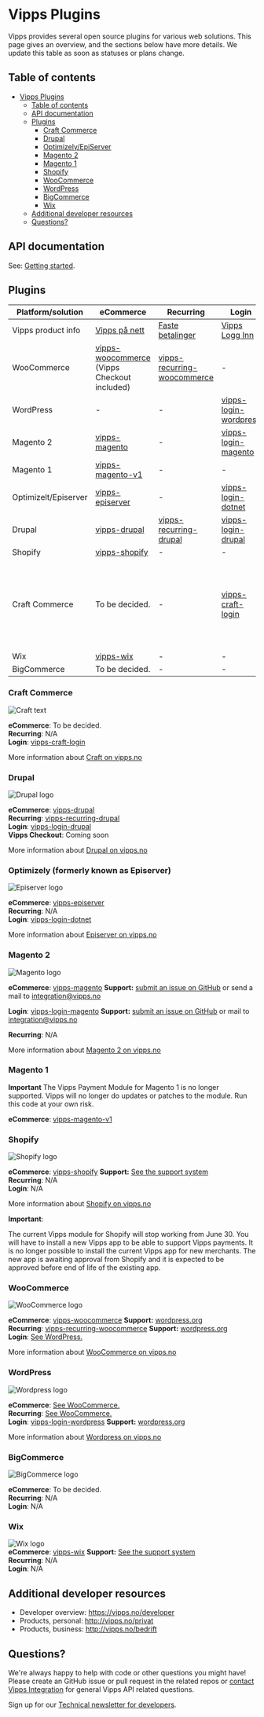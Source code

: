 # Vipps Plugins

Vipps provides several open source plugins for various web solutions. This page gives an overview, and the sections below have more details.
We update this table as soon as statuses or plans change.

## Table of contents

- [Vipps Plugins](#vipps-plugins)
  - [Table of contents](#table-of-contents)
  - [API documentation](#api-documentation)
  - [Plugins](#plugins)
    - [Craft Commerce](#craft-commerce)
    - [Drupal](#drupal)
    - [Optimizely/EpiServer](#episerver)
    - [Magento 2](#magento-2)
    - [Magento 1](#magento-1)
    - [Shopify](#shopify)
    - [WooCommerce](#woocommerce)
    - [WordPress](#wordpress)
    - [BigCommerce](#bigcommerce)
    - [Wix](#wix)
  - [Additional developer resources](#additional-developer-resources)
  - [Questions?](#questions)

## API documentation

See: [Getting started](https://github.com/vippsas/vipps-developers/blob/master/vipps-getting-started.md#getting-started).

## Plugins


Platform/solution | eCommerce | Recurring  | Login | Support
----------------- | --------- | ---------- | ----- | -------
Vipps product info | [Vipps på nett](https://www.vipps.no/produkter-og-tjenester/bedrift/ta-betalt-paa-nett/ta-betalt-paa-nett/) | [Faste betalinger](https://vipps.no/produkter-og-tjenester/bedrift/faste-betalinger/faste-betalinger/) | [Vipps Logg Inn](https://www.vipps.no/produkter-og-tjenester/bedrift/logg-inn-med-vipps/logg-inn-med-vipps/) | - |
WooCommerce | [vipps-woocommerce](https://github.com/vippsas/vipps-woocommerce) (Vipps Checkout included) | [vipps-recurring-woocommerce](https://github.com/vippsas/vipps-recurring-woocommerce) | - | [Details](#woocommerce)
WordPress | - | - | [vipps-login-wordpress](https://github.com/vippsas/vipps-login-wordpress) | [Details](#wordpress) |
Magento 2 | [vipps-magento](https://github.com/vippsas/vipps-magento) | - | [vipps-login-magento](https://github.com/vippsas/vipps-login-magento) | [Details](#magento-2)
Magento 1 | [vipps-magento-v1](https://github.com/vippsas/vipps-magento-v1) | - | -| [Details](#magento-1)
Optimizelt/Episerver | [vipps-episerver](https://github.com/vippsas/vipps-episerver) | - | [vipps-login-dotnet](https://github.com/vippsas/vipps-login-dotnet) |-
Drupal | [vipps-drupal](https://github.com/vippsas/vipps-drupal) | [vipps-recurring-drupal](https://github.com/vippsas/vipps-recurring-drupal) | [vipps-login-drupal](https://github.com/vippsas/vipps-login-drupal) |[Details](#drupal)
Shopify | [vipps-shopify](https://github.com/vippsas/vipps-shopify) | - | - | [Details](#shopify)
Craft Commerce | To be decided. | - | [vipps-craft-login](https://github.com/vippsas/vipps-craft-login)| [Craft-related issues](https://craftcms.com/community) / [Plugin-related issues](https://github.com/elleracompany/vipps-craft-login/issues) / [Vipps-related issues](https://github.com/vippsas/vipps-developers/blob/master/contact.md) 
Wix | [vipps-wix](https://github.com/vippsas/vipps-wix) | - | -| [Details](#wix)
BigCommerce | To be decided. | - | -|-

### Craft Commerce

![Craft text][craft-cms-logo]  

**eCommerce**: To be decided.  
**Recurring**: N/A  
**Login**: [vipps-craft-login](https://github.com/vippsas/vipps-craft-login)  

More information about [Craft on vipps.no](https://www.vipps.no/produkter-og-tjenester/bedrift/ta-betalt-paa-nett/ta-betalt-paa-nett/craft/)

### Drupal  

![Drupal logo][drupal-logo]  

**eCommerce**: [vipps-drupal](https://github.com/vippsas/vipps-drupal)  
**Recurring**: [vipps-recurring-drupal](https://github.com/vippsas/vipps-recurring-drupal)  
**Login**: [vipps-login-drupal](https://github.com/vippsas/vipps-login-drupal)  
**Vipps Checkout**: Coming soon  

More information about [Drupal on vipps.no](https://www.vipps.no/produkter-og-tjenester/bedrift/ta-betalt-paa-nett/ta-betalt-paa-nett/drupal/)

### Optimizely (formerly known as Episerver)  

![Episerver logo][episerver-logo]  

**eCommerce**: [vipps-episerver](https://github.com/vippsas/vipps-episerver)  
**Recurring**: N/A  
**Login**: [vipps-login-dotnet](https://github.com/vippsas/vipps-login-dotnet)  

More information about [Episerver on vipps.no](https://www.vipps.no/produkter-og-tjenester/bedrift/ta-betalt-paa-nett/ta-betalt-paa-nett/episerver/)

 

### Magento 2

![Magento logo][magento-logo] 

**eCommerce**: [vipps-magento](https://github.com/vippsas/vipps-magento) **Support:** [submit an issue on GitHub](https://github.com/vippsas/vipps-magento) or send a mail to integration@vipps.no 

**Login**: [vipps-login-magento](https://github.com/vippsas/vipps-login-magento) **Support:** [submit an issue on GitHub](https://github.com/vippsas/vipps-login-magento) or mail to integration@vipps.no 

**Recurring**: N/A  

More information about [Magento 2 on vipps.no](https://www.vipps.no/produkter-og-tjenester/bedrift/ta-betalt-paa-nett/ta-betalt-paa-nett/magento/)

### Magento 1

**Important** The Vipps Payment Module for Magento 1 is no longer supported. Vipps will no longer do updates or patches to the module. Run this code at your own risk. 

**eCommerce**: [vipps-magento-v1](https://github.com/vippsas/vipps-magento-v1) 


### Shopify  

![Shopify logo][shopify-logo]  

**eCommerce**: [vipps-shopify](https://github.com/vippsas/vipps-shopify) **Support:** [See the support system](https://vipps-shopify.atlassian.net/servicedesk/customer/portal/3)  
**Recurring**:  N/A  
**Login**:  N/A

More information about [Shopify on vipps.no](https://www.vipps.no/produkter-og-tjenester/bedrift/ta-betalt-paa-nett/ta-betalt-paa-nett/shopify/)

**Important**:

The current Vipps module for Shopify will stop working from June 30. You will have to install a new Vipps app to be able to support Vipps payments.
It is no longer possible to install the current Vipps app for new merchants. 
The new app is awaiting approval from Shopify and it is expected to be approved before end of life of the existing app. 

### WooCommerce

![WooCommerce logo][woocommerce-logo]  

**eCommerce**: [vipps-woocommerce](https://github.com/vippsas/vipps-woocommerce) **Support:** [wordpress.org](https://wordpress.org/support/plugin/woo-vipps/)  
**Recurring**: [vipps-recurring-woocommerce](https://github.com/vippsas/vipps-recurring-woocommerce) **Support:** [wordpress.org](https://wordpress.org/support/plugin/vipps-recurring-payments-gateway-for-woocommerce/)  
**Login**: [See WordPress.](#wordpress)  

More information about [WooCommerce on vipps.no](https://www.vipps.no/produkter-og-tjenester/bedrift/ta-betalt-paa-nett/ta-betalt-paa-nett/woocommerce/)

### WordPress

![Wordpress logo][wordpress-logo]  

**eCommerce**: [See WooCommerce.](#woocommerce)  
**Recurring**: [See WooCommerce.](#woocommerce)  
**Login**: [vipps-login-wordpress](https://github.com/vippsas/vipps-login-wordpress) **Support:** [wordpress.org](https://wordpress.org/support/plugin/login-with-vipps/) 

More information about [Wordpress on vipps.no](https://www.vipps.no/produkter-og-tjenester/bedrift/ta-betalt-paa-nett/ta-betalt-paa-nett/woocommerce/)


### BigCommerce  
![BigCommerce logo][bigcommerce-logo]  

**eCommerce**: To be decided.  
**Recurring**: N/A  
**Login**: N/A  

### Wix  

![Wix logo][wix-logo]  
**eCommerce**: [vipps-wix](https://github.com/vippsas/vipps-wix) **Support:** [See the support system](https://crude.no/vipps-wix-support/)  
**Recurring**: N/A  
**Login**: N/A  

[bigcommerce-logo]: https://github.com/vippsas/vipps-developers/blob/master/images/logos/bigcommerce.png "BigCommerce logo"
[craft-cms-logo]: https://github.com/vippsas/vipps-developers/blob/master/images/logos/logo-craft-cms.svg "Craft cms logo"
[drupal-logo]: https://github.com/vippsas/vipps-developers/blob/master/images/logos/drupal.png "Craft cms logo"
[episerver-logo]: https://github.com/vippsas/vipps-developers/blob/master/images/logos/episerver.png "EpiServer logo"
[magento-logo]: https://github.com/vippsas/vipps-developers/blob/master/images/logos/magento.png "Magento logo"
[shopify-logo]: https://github.com/vippsas/vipps-developers/blob/master/images/logos/shopify.png "Shopify logo"
[wix-logo]: https://github.com/vippsas/vipps-developers/blob/master/images/logos/wix.png "Wix logo"
[wordpress-logo]: https://github.com/vippsas/vipps-developers/blob/master/images/logos/wordpress.png "Wordpress logo"
[woocommerce-logo]: https://github.com/vippsas/vipps-developers/blob/master/images/logos/woocommerce.png "WooCommerce logo"



## Additional developer resources

* Developer overview: https://vipps.no/developer
* Products, personal: http://vipps.no/privat
* Products, business: http://vipps.no/bedrift

## Questions?

We're always happy to help with code or other questions you might have!
Please create an GitHub issue or pull request in the related repos or [contact Vipps Integration](https://github.com/vippsas/vipps-developers/blob/master/contact.md) for general Vipps API related questions.

Sign up for our [Technical newsletter for developers](https://github.com/vippsas/vipps-developers/tree/master/newsletters).
